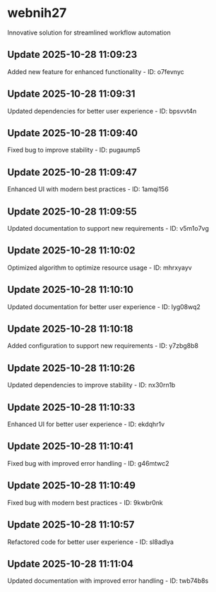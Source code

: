 # webnih27
Innovative solution for streamlined workflow automation

## Update 2025-10-28 11:09:23
Added new feature for enhanced functionality - ID: o7fevnyc


## Update 2025-10-28 11:09:31
Updated dependencies for better user experience - ID: bpsvvt4n


## Update 2025-10-28 11:09:40
Fixed bug to improve stability - ID: pugaump5


## Update 2025-10-28 11:09:47
Enhanced UI with modern best practices - ID: 1amqi156


## Update 2025-10-28 11:09:55
Updated documentation to support new requirements - ID: v5m1o7vg


## Update 2025-10-28 11:10:02
Optimized algorithm to optimize resource usage - ID: mhrxyayv


## Update 2025-10-28 11:10:10
Updated documentation for better user experience - ID: lyg08wq2


## Update 2025-10-28 11:10:18
Added configuration to support new requirements - ID: y7zbg8b8


## Update 2025-10-28 11:10:26
Updated dependencies to improve stability - ID: nx30rn1b


## Update 2025-10-28 11:10:33
Enhanced UI for better user experience - ID: ekdqhr1v


## Update 2025-10-28 11:10:41
Fixed bug with improved error handling - ID: g46mtwc2


## Update 2025-10-28 11:10:49
Fixed bug with modern best practices - ID: 9kwbr0nk


## Update 2025-10-28 11:10:57
Refactored code for better user experience - ID: sl8adlya


## Update 2025-10-28 11:11:04
Updated documentation with improved error handling - ID: twb74b8s

